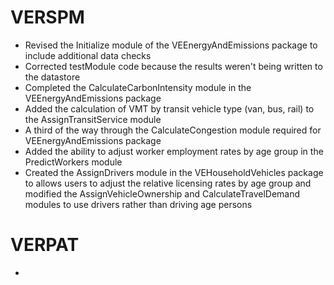 # VERSPM
  - Revised the Initialize module of the VEEnergyAndEmissions package to include additional data checks 
  - Corrected testModule code because the results weren't being written to the datastore
  - Completed the CalculateCarbonIntensity module in the VEEnergyAndEmissions package
  - Added the calculation of VMT by transit vehicle type (van, bus, rail) to the AssignTransitService module 
  - A third of the way through the CalculateCongestion module required for VEEnergyAndEmissions package
  - Added the ability to adjust worker employment rates by age group in the PredictWorkers module
  - Created the AssignDrivers module in the VEHouseholdVehicles package to allows users to adjust the relative licensing rates by age group and modified the AssignVehicleOwnership and CalculateTravelDemand modules to use drivers rather than driving age persons

# VERPAT
  - 
